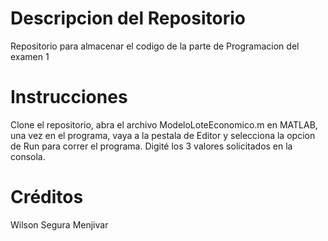 # Descripcion del Repositorio
Repositorio para almacenar el codigo de la parte de Programacion del examen 1
# Instrucciones
Clone el repositorio, abra el archivo ModeloLoteEconomico.m en MATLAB, una vez en el programa, vaya a la pestala de Editor
y selecciona la opcion de Run para correr el programa. Digité los 3 valores solicitados en la consola.
# Créditos
Wilson Segura Menjivar

